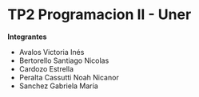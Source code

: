 # TP2 Programacion II - Uner

__Integrantes__ 

* Avalos Victoria Inés 
* Bertorello Santiago Nicolas 
* Cardozo Estrella
* Peralta Cassutti Noah Nicanor 
* Sanchez Gabriela María




